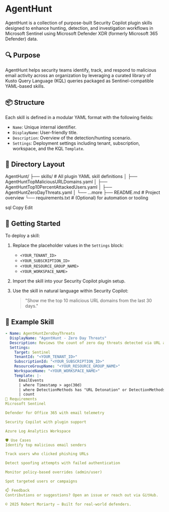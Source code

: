 # AgentHunt

AgentHunt is a collection of purpose-built Security Copilot plugin skills designed to enhance hunting, detection, and investigation workflows in Microsoft Sentinel using Microsoft Defender XDR (formerly Microsoft 365 Defender) data.

## 🔍 Purpose

AgentHunt helps security teams identify, track, and respond to malicious email activity across an organization by leveraging a curated library of Kusto Query Language (KQL) queries packaged as Sentinel-compatible YAML-based skills.

## 📦 Structure

Each skill is defined in a modular YAML format with the following fields:
- `Name`: Unique internal identifier.
- `DisplayName`: User-friendly title.
- `Description`: Overview of the detection/hunting scenario.
- `Settings`: Deployment settings including tenant, subscription, workspace, and the KQL `Template`.

## 📁 Directory Layout

AgentHunt/
├── skills/ # All plugin YAML skill definitions
│ ├── AgentHuntTopMaliciousURLDomains.yaml
│ ├── AgentHuntTop10PercentAttackedUsers.yaml
│ ├── AgentHuntZeroDayThreats.yaml
│ └── ...more
├── README.md # Project overview
└── requirements.txt # (Optional) for automation or tooling

sql
Copy
Edit

## 🚀 Getting Started

To deploy a skill:
1. Replace the placeholder values in the `Settings` block:
   - `<YOUR_TENANT_ID>`
   - `<YOUR_SUBSCRIPTION_ID>`
   - `<YOUR_RESOURCE_GROUP_NAME>`
   - `<YOUR_WORKSPACE_NAME>`

2. Import the skill into your Security Copilot plugin setup.

3. Use the skill in natural language within Security Copilot:
   > "Show me the top 10 malicious URL domains from the last 30 days."

## 🧠 Example Skill

```yaml
- Name: AgentHuntZeroDayThreats
  DisplayName: "AgentHunt - Zero Day Threats"
  Description: Reviews the count of zero day threats detected via URL and file detonations in Defender for Office 365 over the past 30 days.
  Settings:
    Target: Sentinel
    TenantId: "<YOUR_TENANT_ID>"
    SubscriptionId: "<YOUR_SUBSCRIPTION_ID>"
    ResourceGroupName: "<YOUR_RESOURCE_GROUP_NAME>"
    WorkspaceName: "<YOUR_WORKSPACE_NAME>"
    Template: |-
      EmailEvents 
      | where Timestamp > ago(30d) 
      | where DetectionMethods has "URL Detonation" or DetectionMethods has "File Detonation" 
      | count
📌 Requirements
Microsoft Sentinel

Defender for Office 365 with email telemetry

Security Copilot with plugin support

Azure Log Analytics Workspace

🛡 Use Cases
Identify top malicious email senders

Track users who clicked phishing URLs

Detect spoofing attempts with failed authentication

Monitor policy-based overrides (admin/user)

Spot targeted users or campaigns

📫 Feedback
Contributions or suggestions? Open an issue or reach out via GitHub.

© 2025 Robert Moriarty — Built for real-world defenders.
